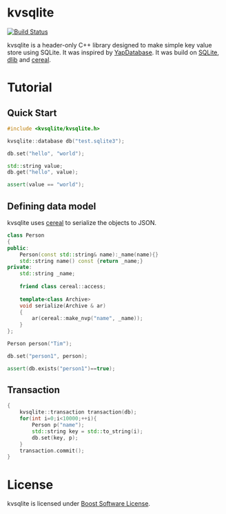 # kvsqlite

[![Build Status](https://travis-ci.org/h416/kvsqlite.svg?branch=master)](https://travis-ci.org/h416/kvsqlite)

kvsqlite is a header-only C++ library designed to make simple key value store using SQLite.
It was inspired by [YapDatabase](https://github.com/yapstudios/YapDatabase).
It was build on [SQLite](https://sqlite.org), [dlib](https://github.com/davisking/dlib) and [cereal](https://github.com/USCiLab/cereal).


# Tutorial

## Quick Start
```cpp
#include <kvsqlite/kvsqlite.h>

kvsqlite::database db("test.sqlite3");

db.set("hello", "world");

std::string value;
db.get("hello", value);

assert(value == "world");
```

## Defining data model
kvsqlite uses [cereal](https://github.com/USCiLab/cereal) to serialize the objects to JSON.
```cpp
class Person
{
public:
    Person(const std::string& name):_name(name){}
    std::string name() const {return _name;}
private:
    std::string _name;
    
    friend class cereal::access;
    
    template<class Archive>
    void serialize(Archive & ar)
    {
        ar(cereal::make_nvp("name", _name));
    }
};

Person person("Tim");

db.set("person1", person);

assert(db.exists("person1")==true);
```


## Transaction
```cpp
{
    kvsqlite::transaction transaction(db);
    for(int i=0;i<10000;++i){
        Person p("name");
        std::string key = std::to_string(i);
        db.set(key, p);
    }
    transaction.commit();
}
```
# License
kvsqlite is licensed under [Boost Software License](http://www.boost.org/LICENSE_1_0.txt).


